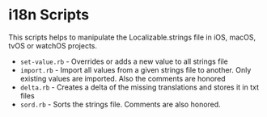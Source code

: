 # i18n Scripts

This scripts helps to manipulate the Localizable.strings file in iOS, macOS, tvOS or watchOS projects.

* `set-value.rb` - Overrides or adds a new value to all strings file
* `import.rb` - Import all values from a given strings file to another. Only existing values are imported. Also the comments are honored
* `delta.rb` - Creates a delta of the missing translations and stores it in txt files
* `sord.rb` - Sorts the strings file. Comments are also honored.